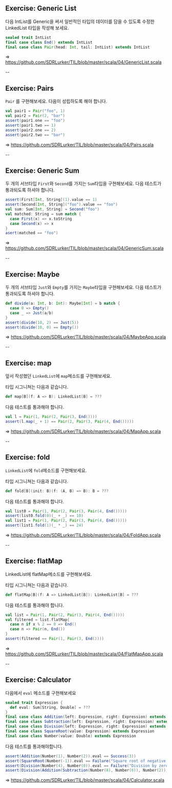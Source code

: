 ## Exercise: Generic List

다음 IntList를 Generic을 써서 일반적인 타입의 데이터를 담을 수 있도록 수정한 LinkedList 타입을 작성해 보세요.

```scala
sealed trait IntList
final case class End() extends IntList
final case class Pair(head: Int, tail: IntList) extends IntList
```

=> https://github.com/SDRLurker/TIL/blob/master/scala/04/GenericList.scala

--

## Exercise: Pairs

`Pair` 를 구현해보세요. 다음이 성립하도록 해야 합니다.

```scala
val pair1 = Pair("foo", 1)
val pair2 = Pair(2, "bar")
assert(pair1.one == "foo")
assert(pair1.two == 1)
assert(pair2.one == 2)
assert(pair2.two == "bar")
```

=> https://github.com/SDRLurker/TIL/blob/master/scala/04/Pairs.scala

--

## Exercise: Generic Sum

두 개의 서브타입 `First`와 `Second`를 가지는 `Sum`타입을 구현해보세요. 다음 테스트가 통과되도록 하셔야 합니다.

```scala
assert(First[Int, String](1).value == 1)
assert(Second[Int, String]("foo").value == "foo")
val sum: Sum[Int, String] = Second("foo")
val matched: String = sum match {
  case First(x) => x.toString
  case Second(x) => x
}
asert(matched == "foo")
```

=> https://github.com/SDRLurker/TIL/blob/master/scala/04/GenericSum.scala

--

## Exercise: Maybe

두 개의 서브타입 `Just`와 `Empty`를 가지는 `Maybe`타입을 구현해보세요. 다음 테스트가 통과되도록 하셔야 합니다.

```scala
def divide(a: Int, b: Int): Maybe[Int] = b match {
  case 0 => Empty()
  case _ => Just(a/b)
}
assert(divide(10, 2) == Just(5))
assert(divide(10, 0) == Empty())
```

=> https://github.com/SDRLurker/TIL/blob/master/scala/04/MaybeApp.scala

--

## Exercise: map

앞서 작성했던 `LinkedList`에 `map`메소드를 구현해보세요.

타입 시그니쳐는 다음과 같습니다.

```scala
def map[B](f: A => B): LinkedList[B] = ???
```

다음 테스트를 통과해야 합니다.

```scala
val l = Pair(1, Pair(2, Pair(3, End())))
assert(l.map(_ + 1) == Pair(2, Pair(3, Pair(4, End()))))
```

=> https://github.com/SDRLurker/TIL/blob/master/scala/04/MapApp.scala

--

## Exercise: fold

`LinkedList`에 `fold`메소드를 구현해보세요.

타입 시그니쳐는 다음과 같습니다.

```scala
def fold[B](init: B)(f: (A, B) => B): B = ???
```

다음 테스트를 통과해야 합니다.

```scala
val list0 = Pair(1, Pair(2, Pair(3, Pair(4, End()))))
assert(list0.fold(0)(_ + _) == 10)
val list1 = Pair(1, Pair(2, Pair(3, Pair(4, End()))))
assert(list1.fold(1)(_ * _) == 24)
```

=> https://github.com/SDRLurker/TIL/blob/master/scala/04/FoldApp.scala

--

## Exercise: flatMap

LinkedList에 flatMap메소드를 구현해보세요.

타입 시그니쳐는 다음과 같습니다.

```scala
def flatMap[B](f: A => LinkedList[B]): LinkedList[B] = ???
```

다음 테스트를 통과해야 합니다.

```scala
val list = Pair(1, Pair(2, Pair(3, Pair(4, End()))))
val filtered = list.flatMap{
  case n if x % 2 == 0 => End()
  case n => Pair(n, End())
}
assert(filtered == Pair(1, Pair(3, End())))
```

=> https://github.com/SDRLurker/TIL/blob/master/scala/04/FlatMapApp.scala

--

## Exercise: Calculator

다음에서 `eval` 메소드를 구현해보세요

```scala
sealed trait Expression {
  def eval: Sum[String, Double] = ???
}
final case class Addition(left: Expression, right: Expression) extends Expression
final case class Subtraction(left: Expression, right: Expression) extends Expression
final case class Division(left: Expression, right: Expression) extends Expression
final case class SquareRoot(value: Expression) extends Expression
final case class Number(value: Double) extends Expression
```

다음 테스트를 통과해야합니다.

```scala
assert(Addition(Number(1), Number(2)).eval == Success(3))
assert(SquareRoot(Number(-1)).eval == Failure("Square root of negative number"))
assert(Division(Number(4), Number(0)).eval == Failure("Division by zero"))
assert(Division(Addition(Subtraction(Number(8), Number(6)), Number(2)), Number(2)).eval == Success(2.0))
```

=> https://github.com/SDRLurker/TIL/blob/master/scala/04/Calculator.scala
